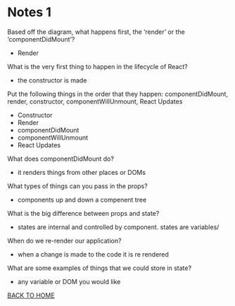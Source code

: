 # Notes 1

Based off the diagram, what happens first, the ‘render’ or the ‘componentDidMount’?

* Render

What is the very first thing to happen in the lifecycle of React?
* the constructor is made


Put the following things in the order that they happen: componentDidMount, render, constructor, componentWillUnmount, React Updates

* Constructor
* Render
* componentDidMount
* componentWillUnmount
* React Updates

What does componentDidMount do?
* it renders things from other places or DOMs

What types of things can you pass in the props?
* components up and down a compenent tree

What is the big difference between props and state?
* states are internal and controlled by component. states are variables/ 

When do we re-render our application?
* when a change is made to the code it is re rendered

What are some examples of things that we could store in state?
* any variable or DOM you would like

[BACK TO HOME](https://folksmash.github.io/reading-notes/)